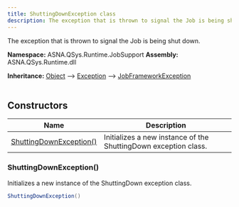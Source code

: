 ```yaml
---
title: ShuttingDownException class
description: The exception that is thrown to signal the Job is being shut down.
---
```


The exception that is thrown to signal the Job is being shut down.

**Namespace:** ASNA.QSys.Runtime.JobSupport
**Assembly:** ASNA.QSys.Runtime.dll

**Inheritance:** [Object](https://docs.microsoft.com/en-us/dotnet/api/system.object) --> [Exception](https://docs.microsoft.com/en-us/dotnet/api/system.exception) --> [JobFrameworkException](/reference/runtime/qsys-runtime-job-support/job-framework-exception.html)
<br>
<br>

## Constructors

| Name | Description |
| --- | --- |
| [ShuttingDownException()](#shuttingdownexception) | Initializes a new instance of the ShuttingDown exception class.

### ShuttingDownException()

Initializes a new instance of the ShuttingDown exception class.

```cs
ShuttingDownException()
```
